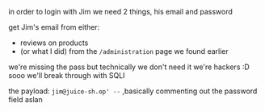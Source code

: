 in order to login with Jim we need 2 things, his email and password

get Jim's email from either: 
* reviews on products
* (or what I did) from the `/administration` page we found earlier


we're missing the pass but technically we don't need it we're hackers :D  sooo we'll break through with SQLI

the payload: `jim@juice-sh.op' --` ,basically commenting out the password field aslan
